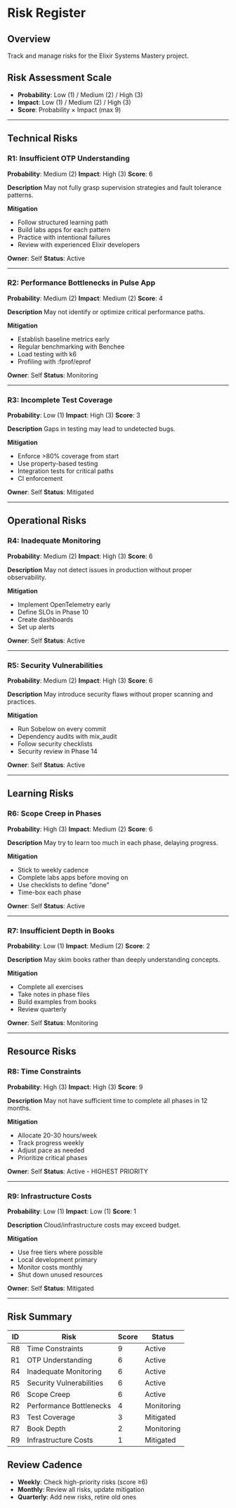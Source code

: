 # Risk Register

## Overview
Track and manage risks for the Elixir Systems Mastery project.

## Risk Assessment Scale
- **Probability**: Low (1) / Medium (2) / High (3)
- **Impact**: Low (1) / Medium (2) / High (3)
- **Score**: Probability × Impact (max 9)

---

## Technical Risks

### R1: Insufficient OTP Understanding
**Probability**: Medium (2)
**Impact**: High (3)
**Score**: 6

**Description**
May not fully grasp supervision strategies and fault tolerance patterns.

**Mitigation**
- Follow structured learning path
- Build labs apps for each pattern
- Practice with intentional failures
- Review with experienced Elixir developers

**Owner**: Self
**Status**: Active

---

### R2: Performance Bottlenecks in Pulse App
**Probability**: Medium (2)
**Impact**: Medium (2)
**Score**: 4

**Description**
May not identify or optimize critical performance paths.

**Mitigation**
- Establish baseline metrics early
- Regular benchmarking with Benchee
- Load testing with k6
- Profiling with :fprof/eprof

**Owner**: Self
**Status**: Monitoring

---

### R3: Incomplete Test Coverage
**Probability**: Low (1)
**Impact**: High (3)
**Score**: 3

**Description**
Gaps in testing may lead to undetected bugs.

**Mitigation**
- Enforce >80% coverage from start
- Use property-based testing
- Integration tests for critical paths
- CI enforcement

**Owner**: Self
**Status**: Mitigated

---

## Operational Risks

### R4: Inadequate Monitoring
**Probability**: Medium (2)
**Impact**: High (3)
**Score**: 6

**Description**
May not detect issues in production without proper observability.

**Mitigation**
- Implement OpenTelemetry early
- Define SLOs in Phase 10
- Create dashboards
- Set up alerts

**Owner**: Self
**Status**: Active

---

### R5: Security Vulnerabilities
**Probability**: Medium (2)
**Impact**: High (3)
**Score**: 6

**Description**
May introduce security flaws without proper scanning and practices.

**Mitigation**
- Run Sobelow on every commit
- Dependency audits with mix_audit
- Follow security checklists
- Security review in Phase 14

**Owner**: Self
**Status**: Active

---

## Learning Risks

### R6: Scope Creep in Phases
**Probability**: High (3)
**Impact**: Medium (2)
**Score**: 6

**Description**
May try to learn too much in each phase, delaying progress.

**Mitigation**
- Stick to weekly cadence
- Complete labs apps before moving on
- Use checklists to define "done"
- Time-box each phase

**Owner**: Self
**Status**: Active

---

### R7: Insufficient Depth in Books
**Probability**: Low (1)
**Impact**: Medium (2)
**Score**: 2

**Description**
May skim books rather than deeply understanding concepts.

**Mitigation**
- Complete all exercises
- Take notes in phase files
- Build examples from books
- Review quarterly

**Owner**: Self
**Status**: Monitoring

---

## Resource Risks

### R8: Time Constraints
**Probability**: High (3)
**Impact**: High (3)
**Score**: 9

**Description**
May not have sufficient time to complete all phases in 12 months.

**Mitigation**
- Allocate 20-30 hours/week
- Track progress weekly
- Adjust pace as needed
- Prioritize critical phases

**Owner**: Self
**Status**: Active - HIGHEST PRIORITY

---

### R9: Infrastructure Costs
**Probability**: Low (1)
**Impact**: Low (1)
**Score**: 1

**Description**
Cloud/infrastructure costs may exceed budget.

**Mitigation**
- Use free tiers where possible
- Local development primary
- Monitor costs monthly
- Shut down unused resources

**Owner**: Self
**Status**: Mitigated

---

## Risk Summary

| ID | Risk | Score | Status |
|----|------|-------|--------|
| R8 | Time Constraints | 9 | Active |
| R1 | OTP Understanding | 6 | Active |
| R4 | Inadequate Monitoring | 6 | Active |
| R5 | Security Vulnerabilities | 6 | Active |
| R6 | Scope Creep | 6 | Active |
| R2 | Performance Bottlenecks | 4 | Monitoring |
| R3 | Test Coverage | 3 | Mitigated |
| R7 | Book Depth | 2 | Monitoring |
| R9 | Infrastructure Costs | 1 | Mitigated |

## Review Cadence
- **Weekly**: Check high-priority risks (score ≥6)
- **Monthly**: Review all risks, update mitigation
- **Quarterly**: Add new risks, retire old ones
